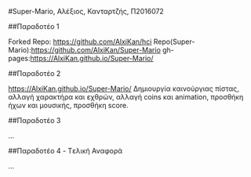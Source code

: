 #Super-Mario, Αλέξιος, Κανταρτζής, Π2016072

##Παραδοτέο 1

Forked Repo: https://github.com/AlxiKan/hci
Repo(Super-Mario):https://github.com/AlxiKan/Super-Mario
gh-pages:https://AlxiKan.github.io/Super-Mario/

##Παραδοτέο 2

https://AlxiKan.github.io/Super-Mario/ 
Δημιουργία καινούργιας πίστας, αλλαγή χαρακτήρα και εχθρών, αλλαγή coins και animation,
προσθήκη ήχων και μουσικής, προσθήκη score.

##Παραδοτέο 3

...

##Παραδοτέο 4 - Tελική Αναφορά

...
